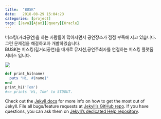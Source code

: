 ```yaml
---
title:  "BUSK"
date:   2018-08-29 15:04:23
categories: [project]
tags: [Java][Ajax][Jquery][Oracle]
---
```

버스킹(거리공연)을 하는 사람들이 많아지면서 공연장소가 점점 부족해 지고 있습니다.<br> 그런 문제점을 해결하고자 개발하였습니다.<br>
BUSK는 버스킹(길거리공연)을 매개로 뮤지션,공연주최자를 연결하는 버스킹 플랫폼 서비스 입니다.


<img src="/img/posts/2ndmain.png"></img>
``` ruby
def print_hi(name)
  puts "Hi, #{name}"
end
print_hi('Tom')
#=> prints 'Hi, Tom' to STDOUT.
```

Check out the [Jekyll docs][jekyll] for more info on how to get the most out of Jekyll. File all bugs/feature requests at [Jekyll’s GitHub repo][jekyll-gh]. If you have questions, you can ask them on [Jekyll’s dedicated Help repository][jekyll-help].

[jekyll]:      http://jekyllrb.com
[jekyll-gh]:   https://github.com/jekyll/jekyll
[jekyll-help]: https://github.com/jekyll/jekyll-help
